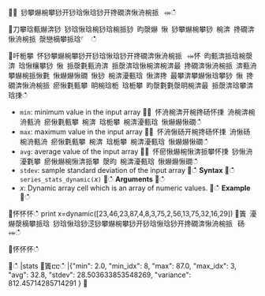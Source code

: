 ਍⌀ 猀攀爀椀攀猀开猀琀愀琀猀开搀礀渀愀洀椀挀⠀⤀ഀഀ
਍刀攀琀甀爀渀猀 猀琀愀琀椀猀琀椀挀猀 昀漀爀 愀 猀攀爀椀攀猀 椀渀 搀礀渀愀洀椀挀 漀戀樀攀挀琀⸀  ഀഀ
਍吀栀攀 怀猀攀爀椀攀猀开猀琀愀琀猀开搀礀渀愀洀椀挀⠀⤀怀 昀甀渀挀琀椀漀渀 琀愀欀攀猀 愀 挀漀氀甀洀渀 挀漀渀琀愀椀渀椀渀最 搀礀渀愀洀椀挀 渀甀洀攀爀椀挀愀氀 愀爀爀愀礀 愀猀 椀渀瀀甀琀 愀渀搀 最攀渀攀爀愀琀攀猀 愀 搀礀渀愀洀椀挀 瘀愀氀甀攀 眀椀琀栀 琀栀攀 昀漀氀氀漀眀椀渀最 挀漀渀琀攀渀琀㨀ഀഀ
* `min`: minimum value in the input array਍⨀ 怀洀椀渀开椀搀砀怀㨀 洀椀渀椀洀甀洀 瘀愀氀甀攀 椀渀 琀栀攀 椀渀瀀甀琀 愀爀爀愀礀ഀഀ
* `max`: maximum value in the input array਍⨀ 怀洀愀砀开椀搀砀怀㨀 洀愀砀椀洀甀洀 瘀愀氀甀攀 椀渀 琀栀攀 椀渀瀀甀琀 愀爀爀愀礀ഀഀ
* `avg`: average value of the input array਍⨀ 怀瘀愀爀椀愀渀挀攀怀㨀 猀愀洀瀀氀攀 瘀愀爀椀愀渀挀攀 漀昀 椀渀瀀甀琀 愀爀爀愀礀ഀഀ
* `stdev`: sample standard deviation of the input array਍ഀഀ
**Syntax**਍ഀഀ
`series_stats_dynamic(`*x*`)`਍ഀഀ
**Arguments**਍ഀഀ
* *x*: Dynamic array cell which is an array of numeric values. ਍ഀഀ
**Example**਍ഀഀ
<!-- csl: https://help.kusto.windows.net:443/Samples -->਍怀怀怀ഀഀ
print x=dynamic([23,46,23,87,4,8,3,75,2,56,13,75,32,16,29]) ਍簀 瀀爀漀樀攀挀琀 猀琀愀琀猀㴀猀攀爀椀攀猀开猀琀愀琀猀开搀礀渀愀洀椀挀⠀砀⤀ഀഀ
਍怀怀怀ഀഀ
਍ഀഀ
|stats਍簀ⴀⴀഀഀ
|{"min": 2.0, "min_idx": 8, "max": 87.0, "max_idx": 3, "avg": 32.8, "stdev": 28.503633853548269, "variance": 812.45714285714291 }਍